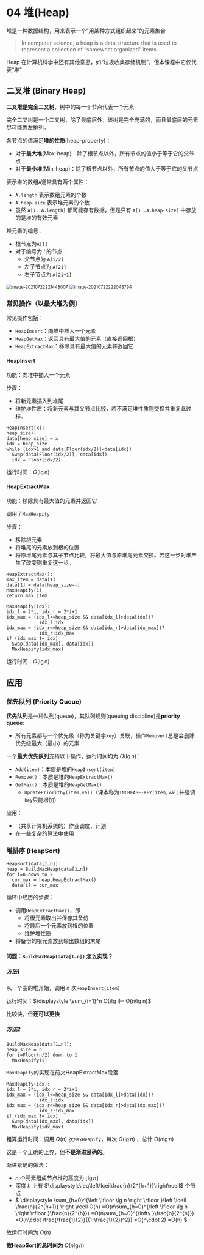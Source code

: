 # 04 堆(Heap)

堆是一种数据结构，用来表示一个“用某种方式组织起来”的元素集合

> In computer science, a heap is a data structure that is used to represent a collection of “somewhat organized” items.

Heap 在计算机科学中还有其他意思，如“垃圾收集存储机制”，但本课程中它仅代表“堆”

## 二叉堆 (Binary Heap)

**二叉堆是完全二叉树**，树中的每一个节点代表一个元素

完全二叉树是一个二叉树，除了最底层外，该树是完全充满的，而且最底层的元素尽可能靠左排列。

各节点的值满足**堆的性质**(heap-property)：

* 对于**最大堆**(Max-heap)：除了根节点以外，所有节点的值小于等于它的父节点
* 对于**最小堆**(Min-heap)：除了根节点以外，所有节点的值大于等于它的父节点

表示堆的数组`A`通常具有两个属性：

* `A.length` 表示数组元素的个数
* `A.heap-size` 表示堆元素的个数
* 虽然 `A[1..A.length]` 都可能存有数据，但是只有 `A[1..A.heap-size]` 中存放的是堆的有效元素

堆元素的编号：

* 根节点为`A[1]`
* 对于编号为 $i$ 的节点：
  * 父节点为 `A[i/2]`
  * 左子节点为 `A[2i]`
  * 右子节点为 `A[2i+1]`

<img src="C:\Users\10643\AppData\Roaming\Typora\typora-user-images\image-20210722221448007.png" alt="image-20210722221448007"   style="zoom:80%;" />

<img src="C:\Users\10643\AppData\Roaming\Typora\typora-user-images\image-20210722222043794.png"   alt="image-20210722222043794" style="zoom:80%;" />

### 常见操作（以最大堆为例）

常见操作包括：

* `HeapInsert`：向堆中插入一个元素
* `HeapGetMax`：返回具有最大值的元素（直接返回根）
* `HeapExtractMax`：移除具有最大值的元素并返回它

#### HeapInsert

功能：向堆中插入一个元素

步骤：

* 将新元素插入到堆尾
* 维护堆性质：将新元素与其父节点比较，若不满足堆性质则交换并重复此过程。

```
HeapInsert(x):
heap_size++
data[heap_size] = x
idx = heap_size
while (idx>1 and data[Floor(idx/2)]<data[idx])
  Swap(data[Floor(idx/2)], data[idx])
  idx = Floor(idx/2)
```

运行时间：$O(\lg n)$

#### HeapExtractMax

功能：移除具有最大值的元素并返回它

调用了`MaxHeapify`

步骤：

* 移除根元素
* 将堆尾的元素放到根的位置
* 将原堆尾元素与其子节点比较，将最大值与原堆尾元素交换。若这一步对堆产生了改变则重复这一步。

```
HeapExtractMax():
max_item = data[1]
data[1] = data[heap_size--]
MaxHeapify(1)
return max_item

MaxHeapify(idx):
idx_l = 2*i, idx_r = 2*i+1
idx_max = (idx_l<=heap_size && data[idx_l]>data[idx])?
            idx_l:idx
idx_max = (idx_r<=heap_size && data[idx_r]>data[idx_max])?
            idx_r:idx_max
if (idx_max != idx)
  Swap(data[idx_max], data[idx])
  MaxHeapify(idx_max)
```

运行时间：$O(\lg n)$

## 应用

### 优先队列 (Priority Queue)

**优先队列**是一种队列(queue)，其队列规则(queuing discipline)是**priority queue**:

* 所有元素都与一个优先级（称为关键字`key`）关联，操作`Remove()`总是会删除优先级最大（最小）的元素

一个**最大优先队列**支持以下操作，运行时间均为 $O(\lg n)$：

* `Add(item)`：本质是堆的`HeapInsert(item)`
* `Remove()`：本质是堆的`HeapExtractMax()`
* `GetMax()`：本质是堆的`HeapGetMax()`
  * `UpdatePriorithy(item,val)`（课本称为`INCREASE-KEY(item,val)`并强调`key`只能增加）

应用：

* （共享计算机系统的）作业调度、计划
* 在一些复杂的算法中使用

### 堆排序 (HeapSort)

```
HeapSort(data[1…n]):
heap = BuildMaxHeap(data[1…n])
for i=n down to 2
  cur_max = heap.HeapExtractMax()
  data[i] = cur_max
```

循环中经历的步骤：

* 调用`HeapExtractMax()`，即
  * 将根元素取出并保存其备份
  * 将最后一个元素放到根的位置
  * 维护堆性质
* 将备份的根元素放到输出数组的末尾

#### 问题：`BuildMaxHeap(data[1…n])` 怎么实现？

##### 方法1

从一个空的堆开始，调用 $n$ 次`HeapInsert(item)`

运行时间：$\displaystyle \sum_{i=1}^n O(\lg i)= O(n\lg n)$

比较快，但**还可以更快**

##### 方法2

```
BuildMaxHeap(data[1…n]):
heap_size = n
for i=Floor(n/2) down to 1
  MaxHeapify(i)
```

`MaxHeapify`的实现在前文HeapExtractMax段落：

```
MaxHeapify(idx):
idx_l = 2*i, idx_r = 2*i+1
idx_max = (idx_l<=heap_size && data[idx_l]>data[idx])?
            idx_l:idx
idx_max = (idx_r<=heap_size && data[idx_r]>data[idx_max])?
            idx_r:idx_max
if (idx_max != idx)
  Swap(data[idx_max], data[idx])
  MaxHeapify(idx_max)
```

粗算运行时间：调用 $O(n)$ 次`MaxHeapify`，每次 $O(\lg n)$ ，总计 $O(n\lg n)$

这是一个正确的上界，但**不是渐进紧确的**。

渐进紧确的做法：

* $n$ 个元素组成节点堆的高度为 $\left\lfloor \lg n\right\rfloor$
* 深度 $h$ 上有 $\displaystyle\leq\left\lceil\frac{n}{2^{h+1}}\right\rceil$ 个节点
* $
  \displaystyle
  \sum_{h=0}^{\left \lfloor \lg n \right \rfloor }\left \lceil \frac{n}{2^{h+1}} \right \rceil O(h)
  =O(n\sum_{h=0}^{\left \lfloor \lg n \right \rfloor }\frac{n}{2^{h}})
  =O(n\sum_{h=0}^{\infty }\frac{n}{2^{h}})
  =O(n\cdot \frac{\frac{1}{2}}{(1-\frac{1}{2})^2})
  =O(n\cdot 2)
  =O(n)
  $​

故运行时间为 $O(n)$

**故HeapSort的总时间为** $O(n\lg n)$

